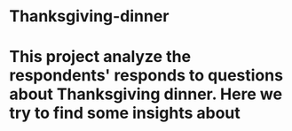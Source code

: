 # Thanksgiving-dinner
# This project analyze the respondents' responds to questions about Thanksgiving dinner. Here we try to find some insights about 
